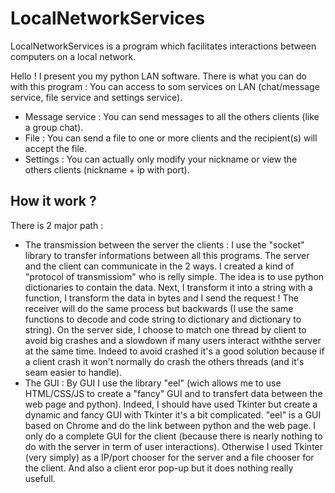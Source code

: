 # LocalNetworkServices
LocalNetworkServices is a program which facilitates interactions between computers on a local network.

Hello ! I present you my python LAN software.
There is what you can do with this program :
You can access to som services on LAN (chat/message service, file service and settings service).
- Message service : You can send messages to all the others clients (like a group chat).
- File : You can send a file to one or more clients and the recipient(s) will accept the file.
- Settings : You can actually only modify your nickname or view the others clients (nickname + ip with port).


## How it work ?
 There is 2 major path :
 - The transmission between the server the clients : I use the "socket" library to transfer informations between all this programs. The server and the client can communicate in the 2 ways. I created a kind of "protocol of transmissiom" who is relly simple. The idea is to use python dictionaries to contain the data. Next, I transform it into a string with a function, I transform the data in bytes and I send the request ! The receiver will do the same process but backwards (I use the same functions to decode and code string to dictionary and dictionary to string). On the server side, I choose to match one thread by client to avoid big crashes and a slowdown if many users interact withthe server at the same time. Indeed to avoid crashed it's a good solution because if a client crash it won't normally do crash the others threads (and it's seam easier to handle).
 - The GUI : By GUI I use the library "eel" (wich allows me to use HTML/CSS/JS to create a "fancy" GUI and to transfert data between the web page and python). Indeed, I should have used Tkinter but create a dynamic and fancy GUI with Tkinter it's a bit complicated. "eel" is a GUI based on Chrome and do the link between python and the web page. I only do a complete GUI for the client (because there is nearly nothing to do with the server in term of user interactions). Otherwise I used Tkinter (very simply) as a IP/port chooser for the server and a file chooser for the client. And also a client eror pop-up but it does nothing really usefull.
